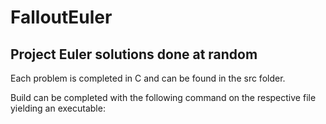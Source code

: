 # FalloutEuler
## Project Euler solutions done at random

Each problem is completed in C and can be found in the src folder.

Build can be completed with the following command on the respective file yielding an executable:
```
```
